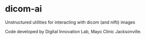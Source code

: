 # dicom-ai
Unstructured utilities for interacting with dicom (and nifti) images

Code developed by Digital Innovation Lab, Mayo Clinic Jacksonville. 
